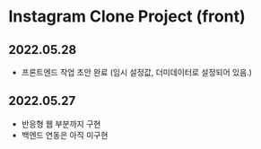 # Instagram Clone Project (front)

## 2022.05.28

- 프론트엔드 작업 초안 완료 (임시 설정값, 더미데이터로 설정되어 있음.)

## 2022.05.27

- 반응형 웹 부분까지 구현
- 백엔드 연동은 아직 미구현
